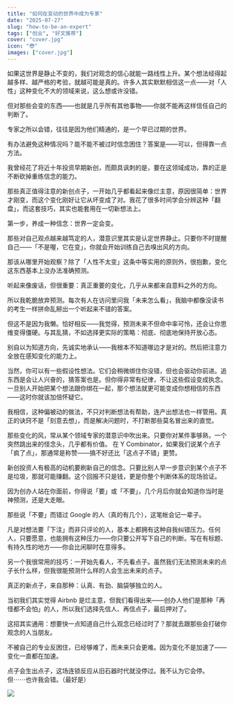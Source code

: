 ```yaml
---
title: "如何在变动的世界中成为专家"
date: "2025-07-27"
slug: "how-to-be-an-expert"
tags: ["创业", "好文推荐"]
cover: "cover.jpg"
icon: "😎"
images: ["cover.jpg"]
---
```

如果这世界是静止不变的，我们对观念的信心就能一路线性上升。某个想法经得起越多样、越严格的考验，就越可能是真的。许多人其实默默相信这一点——对「人性」这种变化不大的领域来说，这么想或许没错。



但对那些会变的东西——也就是几乎所有其他事物——你就不能再这样信任自己的判断了。



专家之所以会错，往往是因为他们精通的，是一个早已过期的世界。



有办法避免这种情况吗？能不能不被过时信念困住？答案是——可以，但得靠一点方法。



我曾经花了将近十年投资早期新创，而颇具讽刺的是，要在这领域成功，靠的正是不断砍掉重练信念的能力。



那些真正值得注意的新创点子，一开始几乎都看起来像烂主意，原因很简单：世界才刚变，而这个变化刚好让它从坏变成了对。我花了很多时间学会分辨这种「翻盘」，而这套技巧，其实也能套用在一切新想法上。



第一步，养成一种信念：世界一定会变。



那些对自己观点越来越笃定的人，潜意识里其实是认定世界静止。只要你不时提醒自己——「不是喔，它在变」，你就会开始训练自己去嗅出风的方向。



那该从哪里开始观察？除了「人性不太变」这条中等实用的原则外，很抱歉，变化这东西基本上没办法准确预测。



听起来像废话，但很重要：真正重要的变化，几乎从来都来自意料之外的方向。



所以我乾脆放弃预测。每次有人在访问里问我「未来怎么看」，我脑中都像没读书的考生一样拼命乱掰出一个听起来不错的答案。



但这不是因为我懒。恰好相反——我觉得，预测未来不但命中率可怜，还会让你思维变得僵硬。与其乱猜，不如选择更实际的策略：彻底、彻底地保持开放心态。



别自以为知道方向，先诚实地承认——我根本不知道哪边才是对的。然后把注意力全放在感知变化的能力上。



当然，你可以有一些假设性想法。它们会稍微绑住你没错，但也会驱动你前进。追东西是会让人兴奋的，猜答案也是。但你得非常有纪律，不让这些假设变成执念。
一旦别人开始把某个想法跟你绑在一起，那个想法就更可能变成你想相信的东西——这时你就该加倍怀疑它。



我相信，这种偏被动的做法，不只对判断想法有帮助，连产出想法也一样管用。真正的诀窍不是「刻意去想」，而是解决问题时，不打断那些莫名冒出来的直觉。



那些变化的风，常从某个领域专家的潜意识中吹出来。只要你对某件事够熟，一个突然跳出来的怪念头，几乎都有价值。
在 Y Combinator，如果我们说某个点子「疯了点」，那通常是称赞——搞不好还比「这点子不错」更赞。



新创投资人有极高的动机要刷新自己的信念。只要比别人早一步意识到某个点子不是垃圾，那就可能赚翻。这个回报不只是钱，更是你整个判断体系的现场验证。



因为创办人站在你面前，你得说「要」或「不要」，几个月后你就会知道你当时是神预测，还是大走眼。



那些说「不要」而错过 Google 的人（真的有几个），这笔帐会记一辈子。



凡是对想法要「下注」而非只评论的人，基本上都拥有这种自我纠错压力。任何人，只要愿意，也能拥有这种压力——你只要公开写下自己的判断。写在有标题、有持久性的地方——你会比闲聊时在意得多。



另一个我很常用的技巧：一开始先看人，不先看点子。虽然我们无法预测未来的点子长什么样，但我很能预测什么样的人会生出未来的点子。



真正的新点子，来自那种：认真、有劲、脑袋够独立的人。



当初我们其实觉得 Airbnb 是烂主意，但我们看得出来——创办人他们是那种「再怪都不会怕」的人，所以我们选择先信人、再信点子，最后押对了。



这招其实通用：想要快一点知道自己什么观念已经过时了？那就去跟那些会打破你观念的人当朋友。



不被自己的专业反困住，已经够难了，而未来只会更难。因为变化不是加速了——变化一直都在加速。



点子会生出点子，这场连锁反应从旧石器时代就没停过。我不认为它会停。
但⋯⋯也许我会错。（最好是）




![](https://prod-files-secure.s3.us-west-2.amazonaws.com/112d0858-5090-4d34-a606-b75eb8d65fd2/46476355-9cf3-4e99-9b7a-3531bc426380/1000202064.png?X-Amz-Algorithm=AWS4-HMAC-SHA256&X-Amz-Content-Sha256=UNSIGNED-PAYLOAD&X-Amz-Credential=ASIAZI2LB466YVUG5NTE%2F20251101%2Fus-west-2%2Fs3%2Faws4_request&X-Amz-Date=20251101T134307Z&X-Amz-Expires=3600&X-Amz-Security-Token=IQoJb3JpZ2luX2VjEGQaCXVzLXdlc3QtMiJHMEUCIHCIhYh2JbEnPculGjNHxY4P6qoQEpWyD3TdnfcfSPVHAiEA88QwvRmi5HcmTB35S0w3Ag5PPxYUNUK1sqJu6y%2BvKEgq%2FwMILRAAGgw2Mzc0MjMxODM4MDUiDCHAwHAom4KHnGtUByrcA%2BNxek5oIDtvt7UYjuebMPuwVIv8gray7a%2BSYctr%2BJBopz4OanCCAlpr1%2FGDsBWoHBeGK2vQuoFpF88Q%2B7HLXvrrh%2B8wkj739i1KA%2BwGkTa80Ifl1UJ7%2Bs%2B08Fopc2Hobk%2FIYDqsLuR6eJVSlWyMnTXrzzaJEX1obVrvmOKlNAJ4rhGDuB9CPcwlWDTuaNRgB0W2mpgOLCY0YSBTMpiVgMsKYGUuECb5NCnQWuMV0z%2FXsWVS%2FohOd2fg0xMHrUSDCF901XZNbSVeTRF2E2ryIHBfQIYA0CcWpoXDM0XYnjUrtj9L%2BiXnuj210fpG3T%2FUKAJOnpYQ2aPbBCzM8tcD7ilQPCvTh6TqU5MkCxHaOsociRKAC2lFwZtcw1Z3YiqoLQaRdp2cJciHUFMVzK0XIcZmcDrqMBPeAOO3nfijKuQgz0Pd7cEWz5wsASiAjMkI2pW78cD1E1bTxzPF1uHBQvladmg%2FJho3nI1xu72KVdsdt%2By93nct6dDHV2DZY00iWrCRwDccGddEzUSQ%2FQ6JZXHU22GlHmYNwDmxA%2BsxR%2F1UOKqcpD1csn7kEPx9xNjsVEATLuylLa8VJ%2FORxUas1pRI70kVqtAYnpR0FD%2FEz2IsF5SpZW7hrutn3FZhMP3yl8gGOqUBD%2FwWj%2FCXnWmr6ziZjvh3JB1SMfPLvf3lJ43gvBgrDGB2HbV9eVG7RjsPPJa9O93XNDR0heqEz6VV%2F%2FT7YZkVt1kKQaSbwx2vCgeDUYqVHnT7kW1rnHyOQ9OUb2cY7t2mMLDFkmahV2kkK2j6NkhdOagU4N%2BZjE3VWsdhSBNEOQVxGqtx1Q54x41rJzSGsSmOBAjnbKNwjxq8HjsNT7CPYMop221A&X-Amz-Signature=32133c35db39f92c6e8a2282418ed737dfce462c463f02b224d1dc29121971d1&X-Amz-SignedHeaders=host&x-amz-checksum-mode=ENABLED&x-id=GetObject)

